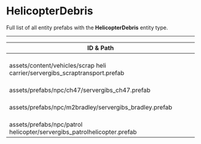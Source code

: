 # HelicopterDebris
Full list of all <Badge type="warning" text="4"/> entity prefabs with the **HelicopterDebris** entity type.

---
| ID & Path |
| --- |
| <a href="#1202855575"><Badge id="1202855575" type="tip" text="#"/></a> <Badge type="tip" text="1202855575"/> <Badge type="info" text="ResourceDispenser"/> <br> assets/content/vehicles/scrap heli carrier/servergibs_scraptransport.prefab |
| <a href="#3745320211"><Badge id="3745320211" type="tip" text="#"/></a> <Badge type="tip" text="3745320211"/> <Badge type="info" text="ResourceDispenser"/> <br> assets/prefabs/npc/ch47/servergibs_ch47.prefab |
| <a href="#4214400966"><Badge id="4214400966" type="tip" text="#"/></a> <Badge type="tip" text="4214400966"/> <Badge type="info" text="ResourceDispenser"/> <br> assets/prefabs/npc/m2bradley/servergibs_bradley.prefab |
| <a href="#1829321077"><Badge id="1829321077" type="tip" text="#"/></a> <Badge type="tip" text="1829321077"/> <Badge type="info" text="ResourceDispenser"/> <br> assets/prefabs/npc/patrol helicopter/servergibs_patrolhelicopter.prefab |
